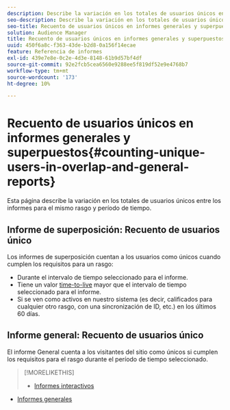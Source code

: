 ```yaml
---
description: Describe la variación en los totales de usuarios únicos entre los informes para el mismo rasgo y período de tiempo.
seo-description: Describe la variación en los totales de usuarios únicos entre los informes para el mismo rasgo y período de tiempo en Adobe Audience Manager
seo-title: Recuento de usuarios únicos en informes generales y superpuestos en AAM
solution: Audience Manager
title: Recuento de usuarios únicos en informes generales y superpuestos
uuid: 450f6a8c-f363-43de-b2d8-0a156f14ecae
feature: Referencia de informes
exl-id: 439e7e8e-0c2e-4d3e-8148-61b9d57bf4df
source-git-commit: 92e2fcb5cea6560e9288ee5f819df52e9e4768b7
workflow-type: tm+mt
source-wordcount: '173'
ht-degree: 10%

---
```


# Recuento de usuarios únicos en informes generales y superpuestos{#counting-unique-users-in-overlap-and-general-reports}

Esta página describe la variación en los totales de usuarios únicos entre los informes para el mismo rasgo y período de tiempo.

<!-- 

c_unique_user_counts.xml

 -->

## Informe de superposición: Recuento de usuarios único

Los informes de superposición cuentan a los usuarios como únicos cuando cumplen los requisitos para un rasgo:

* Durante el intervalo de tiempo seleccionado para el informe.
* Tiene un valor [time-to-live](../features/traits/segment-ttl-explained.md) mayor que el intervalo de tiempo seleccionado para el informe.
* Si se ven como activos en nuestro sistema (es decir, calificados para cualquier otro rasgo, con una sincronización de ID, etc.) en los últimos 60 días.

## Informe general: Recuento de usuarios único

El informe General cuenta a los visitantes del sitio como únicos si cumplen los requisitos para el rasgo durante el período de tiempo seleccionado.

>[!MORELIKETHIS]
>
>* [Informes interactivos](../reporting/dynamic-reports/dynamic-reports.md#interactive-and-overlap-reports)
* [Informes generales](../reporting/general-reports.md#general-reports-overview)

